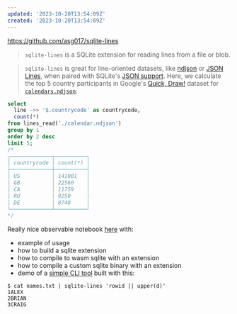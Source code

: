 ```yaml
---
updated: '2023-10-20T13:54:09Z'
created: '2023-10-20T13:54:09Z'
---
```

https://github.com/asg017/sqlite-lines

> `sqlite-lines` is a SQLite extension for reading lines from a file or blob.

> `sqlite-lines` is great for line-oriented datasets, like [ndjson](https://ndjson.org/) or [JSON Lines](https://jsonlines.org/), when paired with SQLite's [JSON support](https://www.sqlite.org/json1.html). Here, we calculate the top 5 country participants in Google's [Quick, Draw!](https://quickdraw.withgoogle.com/data) dataset for [`calendars.ndjson`](https://storage.googleapis.com/quickdraw_dataset/full/simplified/calendar.ndjson):

```sql
select
  line ->> '$.countrycode' as countrycode,
  count(*)
from lines_read('./calendar.ndjson')
group by 1
order by 2 desc
limit 5;
/*
┌─────────────┬──────────┐
│ countrycode │ count(*) │
├─────────────┼──────────┤
│ US          │ 141001   │
│ GB          │ 22560    │
│ CA          │ 11759    │
│ RU          │ 9250     │
│ DE          │ 8748     │
└─────────────┴──────────┘
*/
```

Really nice observable notebook [here](https://observablehq.com/@asg017/introducing-sqlite-lines) with:

- example of usage
- how to build a sqlite extension
- how to compile to wasm sqlite with an extension
- how to compile a custom sqlite binary with an extension
- demo of a [simple CLI tool](https://github.com/asg017/sqlite-lines#the-sqlite-lines-cli) built with this:

```
$ cat names.txt | sqlite-lines 'rowid || upper(d)'
1ALEX
2BRIAN
3CRAIG
```